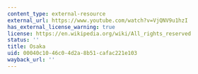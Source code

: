 ```yaml
---
content_type: external-resource
external_url: https://www.youtube.com/watch?v=VjQNV9u1hzI
has_external_license_warning: true
license: https://en.wikipedia.org/wiki/All_rights_reserved
status: ''
title: Osaka
uid: 00040c10-46c0-4d2a-8b51-cafac221e103
wayback_url: ''
---
```

